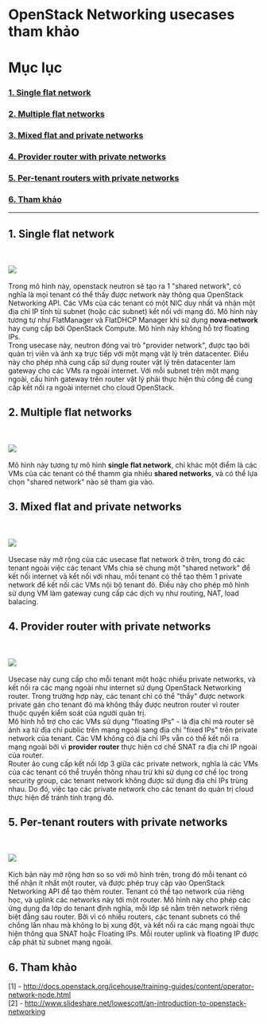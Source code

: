 # OpenStack Networking usecases tham khảo
# Mục lục
<h3><a href="#1">1. Single flat network</a></h3>
<h3><a href="#2">2. Multiple flat networks</a></h3>
<h3><a href="#3">3. Mixed flat and private networks</a></h3>
<h3><a href="#4">4. Provider router with private networks</a></h3>
<h3><a href="#5">5. Per-tenant routers with private networks</a></h3>
<h3><a href="#ref">6. Tham khảo</a></h3>

---

<h2><a name="1">1. Single flat network</a></h2>
<div>
    <br><br>
    <img src="http://docs.openstack.org/icehouse/training-guides/content/figures/13/a/figures/image34.png">
    <br><br>
    Trong mô hình này, openstack neutron sẽ tạo ra 1 "shared network", có nghĩa là mọi tenant có thể thấy được network này thông qua OpenStack Networking API. Các VMs của các tenant có một NIC duy nhất và nhận một địa chỉ IP tĩnh từ subnet (hoặc các subnet) kết nối với mạng đó. Mô hình này tương tự như FlatManager và FlatDHCP Manager khi sử dụng <b>nova-network</b> hay cung cấp bởi OpenStack Compute. Mô hình này không hỗ trợ floating IPs.
    <br>
    Trong usecase này, neutron đóng vai trò "provider network", được tạo bởi quản trị viên và ánh xạ trực tiếp với một mạng vật lý trên datacenter. Điều này cho phép nhà cung cấp sử dụng router vật lý trên datacenter làm gateway cho các VMs ra ngoài internet. Với mỗi subnet trên một mạng ngoài, cấu hình gateway trên router vật lý phải thực hiện thủ công để cung cấp kết nối ra ngoài internet cho cloud OpenStack.
</div>
<h2><a name="2">2. Multiple flat networks</a></h2>
<div>
    <br><br>
    <img src="http://docs.openstack.org/icehouse/training-guides/content/figures/13/a/figures/image35.png">
    <br><br>
    Mô hình này tương tự mô hình <b>single flat network</b>, chỉ khác một điểm là các VMs của các tenant có thể thamm gia nhiều <b>shared networks</b>, và có thể lựa chọn "shared network" nào sẽ tham gia vào.
</div>
<h2><a name="3">3. Mixed flat and private networks</a></h2>
<div>
    <br><br>
    <img src="http://docs.openstack.org/icehouse/training-guides/content/figures/13/a/figures/image36.png">
    <br><br>
    Usecase này mở rộng của các usecase flat network ở trên, trong đó các tenant ngoài việc các tenant VMs chia sẻ chung một "shared network" để kết nối internet và kết nối với nhau, mỗi tenant có thể tạo thêm 1 private network để kết nối các VMs nội bộ tenant đó. Điều này cho phép mô hình sử dụng VM làm gateway cung cấp các dịch vụ như routing, NAT, load balacing.
</div>
<h2><a name="4">4. Provider router with private networks</a></h2>
<div>
    <br><br>
    <img src="http://docs.openstack.org/icehouse/training-guides/content/figures/13/a/figures/image37.png">
    <br><br>
    Usecase này cung cấp cho mỗi tenant một hoặc nhiều private networks, và kết nối ra các mạng ngoài như internet sử dụng OpenStack Networking router. Trong trường hợp này, các tenant chỉ có thể "thấy" được network private gán cho tenant đó mà không thấy được neutron router vì router thuộc quyền kiểm soát của người quản trị.
    <br>
    Mô hình hỗ trợ cho các VMs sử dụng "floating IPs" - là địa chỉ mà router sẽ ánh xạ từ địa chỉ public trên mạng ngoài sang địa chỉ "fixed IPs" trên private network của tenant. Các VM không có địa chỉ IPs vẫn có thể kết nối ra mạng ngoài bởi vì <b>provider router</b> thực hiện cơ chế SNAT ra địa chỉ IP ngoài của router.
    <br>
    Router ảo cung cấp kết nối lớp 3 giữa các private network, nghĩa là các VMs của các tenant có thể truyền thông nhau trừ khi sử dụng cơ chế lọc trong security group, các tenant network không được sử dụng địa chỉ IPs trùng nhau. Do đó, việc tạo các private network cho các tenant do quản trị cloud thực hiện để tránh tính trạng đó.
</div>
<h2><a name="5">5. Per-tenant routers with private networks</a></h2>
<div>
    <br><br>
    <img src="http://docs.openstack.org/icehouse/training-guides/content/figures/13/a/figures/image38.png">
    <br><br>
    Kịch bản này mở rộng hơn so so với mô hình trên, trong đó mỗi tenant có thể nhận ít nhất một router, và được phép truy cập vào OpenStack Networking API để tạo thêm router. Tenant có thể tạo network của riêng học, và uplink các networks này tới một router. Mô hình này cho phép các ứng dụng đa lớp do tenant định nghĩa, mỗi lớp sẽ nằm trên network riêng biệt đằng sau router. Bởi vì có nhiều routers, các tenant subnets có thể chồng lấn nhau mà không lo bị xung đột, và kết nối ra các mạng ngoài thực hiện thông qua SNAT hoặc Floating IPs. Mỗi router uplink và floating IP được cấp phát từ subnet mạng ngoài.
</div>
<h2><a name="ref">6. Tham khảo</a></h2>
<div>
    [1] - <a href="http://docs.openstack.org/icehouse/training-guides/content/operator-network-node.html">http://docs.openstack.org/icehouse/training-guides/content/operator-network-node.html</a>
    <br>
    [2] - <a href="http://www.slideshare.net/lowescott/an-introduction-to-openstack-networking">http://www.slideshare.net/lowescott/an-introduction-to-openstack-networking</a>
</div>
